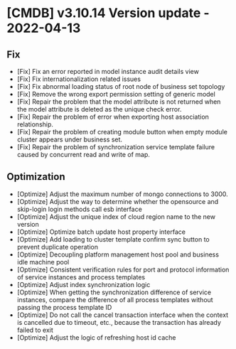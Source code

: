 # [CMDB] v3.10.14 Version update - 2022-04-13

## Fix

- [Fix] Fix an error reported in model instance audit details view
- [Fix] Fix internationalization related issues
- [Fix] Fix abnormal loading status of root node of business set topology
- [Fix] Remove the wrong export permission setting of generic model
- [Fix] Repair the problem that the model attribute is not returned when the model attribute is deleted as the unique check error. 
- [Fix] Repair the problem of error when exporting host association relationship.
- [Fix] Repair the problem of creating module button when empty module cluster appears under business set. 
- [Fix] Repair the problem of synchronization service template failure caused by concurrent read and write of map.

## Optimization

- [Optimize] Adjust the maximum number of mongo connections to 3000.
- [Optimize] Adjust the way to determine whether the opensource and skip-login login methods call esb interface
- [Optimize] Adjust the unique index of cloud region name to the new version
- [Optimize] Optimize batch update host property interface
- [Optimize] Add loading to cluster template confirm sync button to prevent duplicate operation
- [Optimize] Decoupling platform management host pool and business idle machine pool
- [Optimize] Consistent verification rules for port and protocol information of service instances and process templates
- [Optimize] Adjust index synchronization logic
- [Optimize] When getting the synchronization difference of service instances, compare the difference of all process templates without passing the process template ID
- [Optimize] Do not call the cancel transaction interface when the context is cancelled due to timeout, etc., because the transaction has already failed to exit
- [Optimize] Adjust the logic of refreshing host id cache